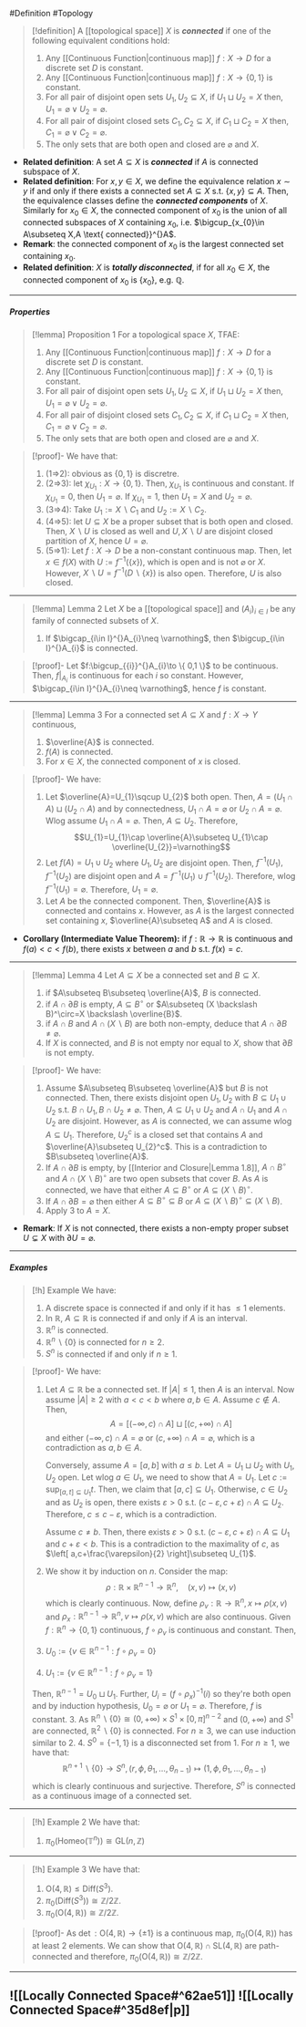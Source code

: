 #Definition #Topology 

> [!definition]
> A [[topological space]] $X$ is ***connected*** if one of the following equivalent conditions hold:
> 1. Any [[Continuous Function|continuous map]] $f:X\to D$ for a discrete set $D$ is constant.
> 2. Any [[Continuous Function|continuous map]] $f:X\to \{ 0,1 \}$ is constant.
> 4. For all pair of disjoint open sets $U_{1},U_{2}\subseteq X$, if $U_{1}\sqcup U_{2}=X$ then, $U_{1}=\varnothing\lor U_{2}=\varnothing$.
> 5. For all pair of disjoint closed sets $C_{1},C_{2}\subseteq X$, if $C_{1}\sqcup C_{2}=X$ then, $C_{1}=\varnothing\lor C_{2}=\varnothing$.
> 6. The only sets that are both open and closed are $\varnothing$ and $X$.
- **Related definition**: A set $A\subseteq X$ is ***connected*** if $A$ is connected subspace of $X$. 
- **Related definition**: For $x,y\in X$, we define the equivalence relation $x\sim y$ if and only if there exists a connected set $A\subseteq X$ s.t. $\{ x,y \}\subseteq A$. Then, the equivalence classes define the ***connected components*** of $X$. Similarly for $x_{0}\in X$, the connected component of $x_{0}$ is the union of all connected subspaces of $X$ containing $x_{0}$, i.e. $\bigcup_{x_{0}\in A\subseteq X,A \text{ connected}}^{}A$.
- **Remark**: the connected component of $x_{0}$ is the largest connected set containing $x_{0}$.
- **Related definition**: $X$ is ***totally disconnected***, if for all $x_{0}\in X$, the connected component of $x_{0}$ is $\{ x_{0} \}$, e.g. $\mathbb{Q}$.
---
##### Properties

> [!lemma] Proposition 1
> For a topological space $X$, TFAE:
> 1. Any [[Continuous Function|continuous map]] $f:X\to D$ for a discrete set $D$ is constant.
> 2. Any [[Continuous Function|continuous map]] $f:X\to \{ 0,1 \}$ is constant.
> 4. For all pair of disjoint open sets $U_{1},U_{2}\subseteq X$, if $U_{1}\sqcup U_{2}=X$ then, $U_{1}=\varnothing\lor U_{2}=\varnothing$.
> 5. For all pair of disjoint closed sets $C_{1},C_{2}\subseteq X$, if $C_{1}\sqcup C_{2}=X$ then, $C_{1}=\varnothing\lor C_{2}=\varnothing$.
> 5. The only sets that are both open and closed are $\varnothing$ and $X$.

> [!proof]-
> We have that:
> 1. (1=>2): obvious as $\{ 0,1 \}$ is discretre.
> 2. (2=>3): let $\chi_{U_{1}}:X\to \{ 0,1 \}$. Then, $\chi_{U_{1}}$ is continuous and constant. If $\chi_{U_{1}}=0$, then $U_{1}=\varnothing$. If $\chi_{U_{1}}=1$, then $U_{1}=X$ and $U_{2}=\varnothing$.
> 3. (3=>4): Take $U_{1}:=X \backslash C_{1}$ and $U_{2}:=X \backslash C_{2}$. 
> 4. (4=>5): let $U\subseteq X$ be a proper subset that is both open and closed. Then, $X \backslash U$ is closed as well and $U,X \backslash U$ are disjoint closed partition of $X$, hence $U=\varnothing$.
> 5. (5=>1): Let $f:X\to D$ be a non-constant continuous map. Then, let $x\in f(X)$ with $U:=f^{-1}(\{ x \})$, which is open and is not $\varnothing$ or $X$. However, $X \backslash U=f^{-1}(D\backslash \{ x \})$ is also open. Therefore, $U$ is also closed.
---
> [!lemma] Lemma 2
> Let $X$ be a [[topological space]] and $(A_{i})_{i\in I}$ be any family of connected subsets of $X$. 
> 1. If $\bigcap_{i\in I}^{}A_{i}\neq \varnothing$, then $\bigcup_{i\in I}^{}A_{i}$ is connected.

> [!proof]-
> Let $f:\bigcup_{{i}}^{}A_{i}\to \{ 0,1 \}$ to be continuous. Then, $f|_{A_{i}}$ is continuous for each $i$ so constant. However, $\bigcap_{i\in I}^{}A_{i}\neq \varnothing$, hence $f$ is constant.
---

> [!lemma] Lemma 3
> For a connected set $A\subseteq X$ and $f:X\to Y$ continuous, 
> 1. $\overline{A}$ is connected.
> 2. $f(A)$ is connected.
> 3. For $x\in X$, the connected component of $x$ is closed.

> [!proof]-
> We have: 
> 1. Let $\overline{A}=U_{1}\sqcup U_{2}$ both open. Then, $A=(U_{1}\cap A)\sqcup(U_{2}\cap A)$ and by connectedness, $U_{1}\cap A=\varnothing$ or $U_{2}\cap A=\varnothing$. Wlog assume $U_{1}\cap A=\varnothing$. Then, $A\subseteq U_{2}$. Therefore, $$U_{1}=U_{1}\cap \overline{A}\subseteq U_{1}\cap \overline{U_{2}}=\varnothing$$
> 2. Let $f(A)=U_{1}\cup U_{2}$ where $U_{1},U_{2}$ are disjoint open. Then, $f^{-1}(U_{1}),f^{-1}(U_{2})$ are disjoint open and $A=f^{-1}(U_{1})\cup f^{-1}(U_{2})$. Therefore, wlog $f^{-1}(U_{1})=\varnothing$. Therefore, $U_{1}=\varnothing$.
> 3. Let $A$ be the connected component. Then, $\overline{A}$ is connected and contains $x$. However, as $A$ is the largest connected set containing $x$, $\overline{A}\subseteq A$ and $A$ is closed. 
- **Corollary (Intermediate Value Theorem):** if $f:\mathbb{R}\to \mathbb{R}$ is continuous and $f(a)<c<f(b)$, there exists $x$ between $a$ and $b$ s.t. $f(x)=c$.
---
> [!lemma] Lemma 4
> Let $A\subseteq X$ be a connected set and $B\subseteq X$. 
> 1. if $A\subseteq B\subseteq \overline{A}$, $B$ is connected.
> 1. if $A\cap \partial B$ is empty, $A\subseteq B^\circ$ or $A\subseteq (X \backslash B)^\circ=X \backslash \overline{B}$.
> 2. if $A\cap B$ and $A\cap(X \backslash B)$ are both non-empty, deduce that $A\cap \partial B\neq \varnothing$.
> 3. If $X$ is connected, and $B$ is not empty nor equal to $X$, show that $\partial B$ is not empty.

> [!proof]-
> We have:
> 1. Assume $A\subseteq B\subseteq \overline{A}$ but $B$ is not connected. Then, there exists disjoint open $U_{1},U_{2}$ with $B\subseteq U_{1}\cup U_{2}$ s.t. $B\cap U_{1},B\cap U_{2}\neq \varnothing$. Then, $A\subseteq U_{1}\cup U_{2}$ and $A\cap U_{1}$ and $A\cap U_{2}$ are disjoint. However, as $A$ is connected, we can assume wlog $A\subseteq U_{1}$. Therefore, $U_{2}^c$ is a closed set that contains $A$ and $\overline{A}\subseteq U_{2}^c$. This is a contradiction to $B\subseteq \overline{A}$. 
> 2. If $A\cap \partial B$ is empty, by [[Interior and Closure|Lemma 1.8]], $A\cap B^\circ$ and $A\cap(X \backslash B)^\circ$ are two open subsets that cover $B$. As $A$ is connected, we have that either $A\subseteq B^\circ$ or $A\subseteq(X \backslash B)^\circ$.
> 3. If $A\cap \partial B=\varnothing$ then either $A\subseteq B^\circ\subseteq B$ or $A\subseteq(X\backslash B)^\circ\subseteq (X \backslash B)$.
> 4. Apply 3 to $A=X$.
- **Remark**: If $X$ is not connected, there exists a non-empty proper subset $U\subsetneq X$ with $\partial U=\varnothing$.
---
##### Examples
> [!h] Example
> We have: 
> 1. A discrete space is connected if and only if it has $\leq 1$ elements.
> 2. In $\mathbb{R}$, $A\subseteq \mathbb{R}$ is connected if and only if $A$ is an interval.
> 3. $\mathbb{R}^n$ is connected.
> 4. $\mathbb{R}^n \backslash \{ 0 \}$ is connected for $n\geq 2$.
> 5. $S^n$ is connected if and only if $n\geq 1$.

> [!proof]-
> We have:
> 1. Let $A\subseteq \mathbb{R}$ be a connected set. If $\left| A \right|\leq 1$, then $A$ is an interval. Now assume $\left| A \right|\geq 2$ with $a<c<b$ where $a,b\in A$. Assume $c\notin A$. Then, $$A=[(-\infty,c)\cap A]\sqcup[(c,+\infty)\cap A]$$and either $(-\infty,c)\cap A=\varnothing$ or  $(c,+\infty)\cap A=\varnothing$, which is a contradiction as $a,b\in A$.
>    
>    Conversely, assume $A=[a,b]$ with $a\leq b$. Let $A=U_{1}\sqcup U_{2}$ with $U_{1},U_{2}$ open. Let wlog $a\in U_{1}$, we need to show that $A=U_{1}$. Let $c:=\sup_{{[a,t]\subseteq U_{1}}} t$. Then, we claim that $[a,c]\subseteq U_{1}$. Otherwise, $c\in U_{2}$ and as $U_{2}$ is open, there exists $\varepsilon>0$ s.t. $(c-\varepsilon,c+\varepsilon)\cap A\subseteq U_{2}$. Therefore, $c\leq c-\varepsilon$, which is a contradiction.
>    
>    Assume $c\neq b$. Then, there exists $\varepsilon>0$ s.t. $(c-\varepsilon,c+\varepsilon)\cap A\subseteq U_{1}$ and $c+\varepsilon<b$. This is a contradiction to the maximality of $c$, as $\left[ a,c+\frac{\varepsilon}{2} \right]\subseteq U_{1}$. 
>  2. We show it by induction on $n$. Consider the map: $$\rho:\mathbb{R}\times \mathbb{R}^{n-1}\to \mathbb{R}^n,\quad (x,v)\mapsto (x,v)$$which is clearly continuous. Now, define $\rho_{v}:\mathbb{R}\to \mathbb{R}^n, x\mapsto \rho(x,v)$ and $\rho_{x}:\mathbb{R}^{n-1}\to \mathbb{R}^n,v\mapsto \rho(x,v)$ which are also continuous. Given $f:\mathbb{R}^n\to \{ 0,1 \}$ continuous, $f\circ\rho_{v}$ is continuous and constant. Then,
> 	 1. $U_{0}:=\{ v\in \mathbb{R}^{n-1}:f\circ\rho_{v}=0 \}$
> 	 2. $U_{1}:=\{ v\in \mathbb{R}^{n-1}:f\circ\rho_{v}=1 \}$
> 	
> 	Then, $\mathbb{R}^{n-1}=U_{0}\sqcup U_{1}$. Further, $U_{i}=(f\circ\rho_{x})^{-1}(i)$ so they're both open and by induction hypothesis, $U_{0}=\varnothing$ or $U_{1}=\varnothing$. Therefore, $f$ is constant.
> 3. As $\mathbb{R}^n \backslash\{ 0 \}\cong (0,+\infty)\times S^1\times[0,\pi]^{n-2}$ and $(0,+\infty)$ and $S^1$ are connected, $\mathbb{R}^2 \backslash\{ 0 \}$ is connected. For $n\geq 3$, we can use induction similar to 2. 
> 4. $S^0=\{ -1,1 \}$ is a disconnected set from 1. For $n\geq 1$, we have that: $$\mathbb{R}^{n+1} \backslash\{ 0 \}\to S^{n},(r,\phi,\theta_{1},\dots,\theta_{n-1})\mapsto(1,\phi,\theta_{1},\dots,\theta_{n-1})$$which is clearly continuous and surjective. Therefore, $S^n$ is connected as a continuous image of a connected set.
---
> [!h] Example 2
> We have that: 
> 1. $\pi_{0}(\text{Homeo}(\mathbb{T}^{n}))\cong\text{GL}(n,\mathbb{Z})$
---
> [!h] Example 3
> We have that: 
> 1. $\text{O}(4,\mathbb{R})\leq \text{Diff}(S^3)$.
> 2. $\pi_{0}(\text{Diff}(S^3))\cong \mathbb{Z} / 2\mathbb{Z}$.
> 3. $\pi_{0}(\text{O}(4,\mathbb{R}))\cong \mathbb{Z} / 2\mathbb{Z}$.

> [!proof]-
> As $\det:\text{O}(4,\mathbb{R})\to \{ \pm 1 \}$ is a continuous map, $\pi_{0}(\text{O}(4,\mathbb{R}))$ has at least 2 elements. We can show that $\text{O}(4,\mathbb{R})\cap \text{SL}(4,\mathbb{R})$ are path-connected and therefore, $\pi_{0}(\text{O}(4,\mathbb{R}))\cong \mathbb{Z} / 2\mathbb{Z}$.
---
![[Locally Connected Space#^62ae51]]
![[Locally Connected Space#^35d8ef|p]]
---